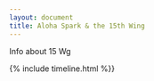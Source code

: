 ```yaml
---
layout: document
title: Aloha Spark & the 15th Wing
---
```


Info about 15 Wg

{% include timeline.html %}}
